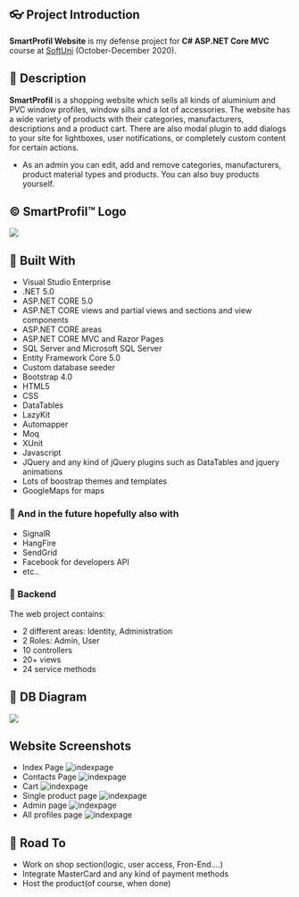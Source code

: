 ## :eyeglasses: Project Introduction

**SmartProfil Website** is my defense project for **C# ASP.NET Core MVC** course at [SoftUni](https://softuni.bg/ "SoftUni") (October-December 2020).

## :pencil: Description
**SmartProfil** is a shopping website which sells all kinds of aluminium and PVC window profiles, window sills and a lot of accessories. The website has a wide variety of products with their categories, manufacturers, descriptions and a product cart. There are also modal plugin to add dialogs to your site for lightboxes, user notifications, or completely custom content for certain actions.           

- As an admin you can edit, add and remove categories, manufacturers, product material types and products. You can also buy products yourself. 

## &copy; SmartProfil&trade; Logo
![](https://i.ibb.co/bXBGgt2/Logo-White.jpg)

## :hammer: Built With
- Visual Studio Enterprise
- .NET 5.0
- ASP.NET CORE 5.0
- ASP.NET CORE views and partial views and sections and view components
- ASP.NET CORE areas
- ASP.NET CORE MVC and Razor Pages
- SQL Server and Microsoft SQL Server
- Entity Framework Core 5.0
- Custom database seeder
- Bootstrap 4.0
- HTML5
- CSS
- DataTables
- LazyKit
- Automapper
- Moq
- XUnit
- Javascript
- JQuery and any kind of jQuery plugins such as DataTables and jquery animations
- Lots of boostrap themes and templates
- GoogleMaps for maps

### :hammer: And in the future hopefully also with           
- SignalR
- HangFire
- SendGrid
- Facebook for developers API
- etc..

### :hammer: Backend
The web project contains:
* 2 different areas: Identity, Administration
* 2 Roles: Admin, User
* 10 controllers
* 20+ views
* 24 service methods


## :wrench: DB Diagram
![](https://i.ibb.co/2YNnSbJ/Screenshot-2020-12-17-162545.png)

 Website Screenshots
 ---
 
 - Index Page 
 ![indexpage](https://ibb.co/s6Kb4p5) 
 - Contacts Page
 ![indexpage](https://i.ibb.co/Hn0gnft/Screenshot-2020-12-17-175706.png) 
 - Cart
 ![indexpage](https://i.ibb.co/cr7QSMn/Screenshot-2020-12-17-175734.png) 
 - Single product page
 ![indexpage](https://i.ibb.co/DYRpd0X/Screenshot-2020-12-17-175639.png) 
 - Admin page
 ![indexpage](https://i.ibb.co/CWj0fR0/Screenshot-2020-12-17-175819.png) 
 - All profiles page
 ![indexpage](https://i.ibb.co/J7VLqs5/Screenshot-2020-12-17-180246.png) 

## :dash: Road To
- Work on shop section(logic, user access, Fron-End....)
- Integrate MasterCard and any kind of payment methods
- Host the product(of course, when done)
